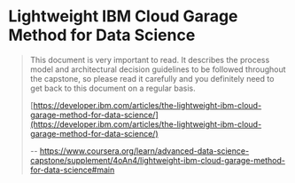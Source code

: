 # Lightweight IBM Cloud Garage Method for Data Science
> 
> This document is very important to read. It describes the process model and architectural decision guidelines to be followed throughout the capstone, so please read it carefully and you definitely need to get back to this document on a regular basis.
> 
> [https://developer.ibm.com/articles/the-lightweight-ibm-cloud-garage-method-for-data-science/](https://developer.ibm.com/articles/the-lightweight-ibm-cloud-garage-method-for-data-science/)
>
> -- https://www.coursera.org/learn/advanced-data-science-capstone/supplement/4oAn4/lightweight-ibm-cloud-garage-method-for-data-science#main
